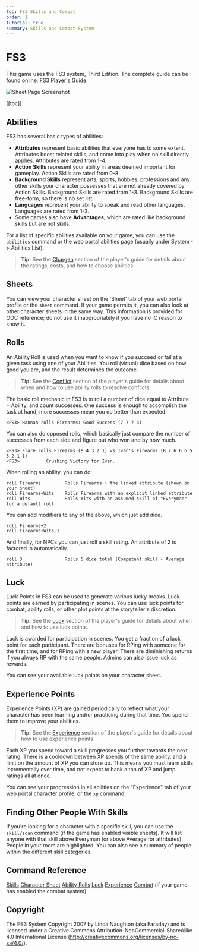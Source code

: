 ```yaml
---
toc: FS3 Skills and Combat
order: 1
tutorial: true
summary: Skills and Combat System
---
```

# FS3

This game uses the FS3 system, Third Edition.  The complete guide can be found online: [FS3 Player's Guide](http://www.aresmush.com/fs3/fs3-3).

![Sheet Page Screenshot](https://aresmush.com/images/help-images/sheet.png)

[[toc]]

## Abilities

FS3 has several basic types of abilities:

* **Attributes** represent basic abilities that everyone has to some extent. Attributes boost related skills, and come into play when no skill directly applies. Attributes are rated from 1-4. 
* **Action Skills** represent your ability in areas deemed important for gameplay. Action Skills are rated from 0-8. 
* **Background Skills** represent arts, sports, hobbies, professions and any other skills your character possesses that are not already covered by Action Skills.  Background Skills are rated from 1-3. Background Skills are free-form, so there is no set list. 
* **Languages** represent your ability to speak and read other languages. Languages are rated from 1-3. 
* Some games also have **Advantages**, which are rated like background skills but are not skills.  

For a list of specific abilities available on your game, you can use the `abilities` command or the web portal abilities page (usually under System -> Abilities List).

> **Tip:** See the [Chargen](https://aresmush.com/fs3/fs3-3/chargen.html) section of the player's guide for details about the ratings, costs, and how to choose abilities.

## Sheets

You can view your character sheet on the 'Sheet' tab of your web portal profile or the `sheet` command.  If your game permits it, you can also look at other character sheets in the same way.  This information is provided for OOC reference; do not use it inappropriately if you have no IC reason to know it.

## Rolls

An Ability Roll is used when you want to know if you succeed or fail at a given task using one of your Abilities. You roll (virtual) dice based on how good you are, and the result determines the outcome.

> **Tip:** See the [Conflict](https://aresmush.com/fs3/fs3-3/conflict.html) section of the player's guide for details about when and how to use ability rolls to resolve conflicts.

The basic roll mechanic in FS3 is to roll a number of dice equal to Attribute + Ability, and count successes.  One success is enough to accomplish the task at hand; more successes mean you do better than expected.

    <FS3> Hannah rolls Firearms: Good Success (7 7 7 4)

You can also do opposed rolls, which basically just compare the number of successes from each side and figure out who won and by how much.

    <FS3> Flare rolls Firearms (8 4 3 2 1) vs Ivan's Firearms (8 7 6 6 6 5 5 2 1 1)
    <FS3>          Crushing Victory for Ivan.

When rolling an ability, you can do:

    roll Firearms         Rolls Firearms + the linked attribute (shown on your sheet)
    roll Firearms+Wits    Rolls Firearms with an explicit linked attribute
    roll Wits             Rolls Wits with an assumed skill of "Everyman" for a default roll

You can add modifiers to any of the above, which just add dice.

    roll Firearms+2
    roll Firearms+Wits-1

And finally, for NPCs you can just roll a skill rating.  An attribute of 2 is factored in automatically.

    roll 3                Rolls 5 dice total (Competent skill + Average attribute)

## Luck

Luck Points in FS3 can be used to generate various lucky breaks.  Luck points are earned by participating in scenes. You can use luck points for combat, ability rolls, or other plot points at the storyteller's discretion.

> **Tip:** See the [Luck](https://aresmush.com/fs3/fs3-3/luck.html) section of the player's guide for details about when and how to use luck points.

Luck is awarded for participation in scenes.  You get a fraction of a luck point for each participant.  There are bonuses for RPing with someone for the first time, and for RPing with a new player.  There are diminishing returns if you always RP with the same people.  Admins can also issue luck as rewards.

You can see your available luck points on your character sheet.

## Experience Points

Experience Points (XP) are gained periodically to reflect what your character has been learning and/or practicing during that time.  You spend them to improve your abilities.  

> **Tip:** See the [Experience](https://aresmush.com/fs3/fs3-3/experience.html) section of the player's guide for details about how to use experience points.

Each XP you spend toward a skill progresses you further towards the next rating.  There is a cooldown between XP spends of the same ability, and a limit on the amount of XP you can store up.  This means you must learn skills incrementally over time, and not expect to bank a ton of XP and jump ratings all at once.

You can see your progression in all abilities on the "Experience" tab of your web portal character profile, or the `xp` command.

## Finding Other People With Skills

If you're looking for a character with a specific skill, you can use the `skill/scan` command (if the game has enabled visible sheets).  It will list anyone with that skill above Everyman (or above Average for attributes).  People in your room are highlighted.  You can also see a summary of people within the different skill categories.

## Command Reference

[Skills](/help/skills)
[Character Sheet](/help/sheet)
[Ability Rolls](/help/rolls)
[Luck](/help/luck)
[Experience](/help/xp)
[Combat](/help/combat) (if your game has enabled the combat system)

## Copyright

The FS3 System Copyright 2007 by Linda Naughton (aka Faraday) and is licensed under a Creative Commons Attribution-NonCommercial-ShareAlike 4.0 International License (http://creativecommons.org/licenses/by-nc-sa/4.0/).